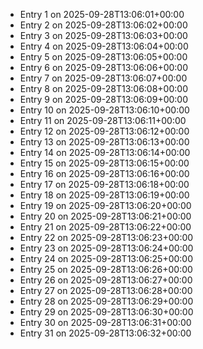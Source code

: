 - Entry 1 on 2025-09-28T13:06:01+00:00
- Entry 2 on 2025-09-28T13:06:02+00:00
- Entry 3 on 2025-09-28T13:06:03+00:00
- Entry 4 on 2025-09-28T13:06:04+00:00
- Entry 5 on 2025-09-28T13:06:05+00:00
- Entry 6 on 2025-09-28T13:06:06+00:00
- Entry 7 on 2025-09-28T13:06:07+00:00
- Entry 8 on 2025-09-28T13:06:08+00:00
- Entry 9 on 2025-09-28T13:06:09+00:00
- Entry 10 on 2025-09-28T13:06:10+00:00
- Entry 11 on 2025-09-28T13:06:11+00:00
- Entry 12 on 2025-09-28T13:06:12+00:00
- Entry 13 on 2025-09-28T13:06:13+00:00
- Entry 14 on 2025-09-28T13:06:14+00:00
- Entry 15 on 2025-09-28T13:06:15+00:00
- Entry 16 on 2025-09-28T13:06:16+00:00
- Entry 17 on 2025-09-28T13:06:18+00:00
- Entry 18 on 2025-09-28T13:06:19+00:00
- Entry 19 on 2025-09-28T13:06:20+00:00
- Entry 20 on 2025-09-28T13:06:21+00:00
- Entry 21 on 2025-09-28T13:06:22+00:00
- Entry 22 on 2025-09-28T13:06:23+00:00
- Entry 23 on 2025-09-28T13:06:24+00:00
- Entry 24 on 2025-09-28T13:06:25+00:00
- Entry 25 on 2025-09-28T13:06:26+00:00
- Entry 26 on 2025-09-28T13:06:27+00:00
- Entry 27 on 2025-09-28T13:06:28+00:00
- Entry 28 on 2025-09-28T13:06:29+00:00
- Entry 29 on 2025-09-28T13:06:30+00:00
- Entry 30 on 2025-09-28T13:06:31+00:00
- Entry 31 on 2025-09-28T13:06:32+00:00
